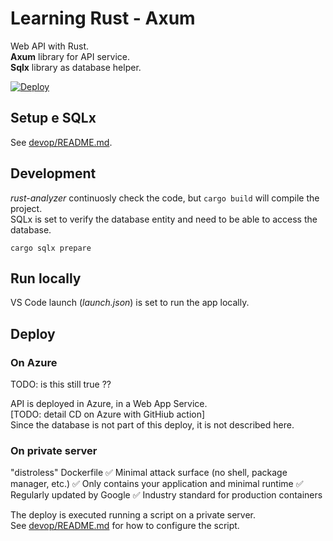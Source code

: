 # Learning Rust - Axum

Web API with Rust.  
**Axum** library for API service.  
**Sqlx** library as database helper.  

[![Deploy](https://github.com/alex-piccione/learning.Rust.Axum/actions/workflows/deploy.yml/badge.svg)](https://github.com/alex-piccione/learning.Rust.Axum/actions/workflows/deploy.yml)

## Setup e SQLx

See [devop/README.md](devop/README.md).


## Development

_rust-analyzer_ continuosly check the code, but `cargo build` will compile the project.  
SQLx is set to verify the database entity and need to be able to access the database.  

`cargo sqlx prepare`


## Run locally

VS Code launch (_launch.json_) is set to run the app locally.  


## Deploy


### On Azure

TODO: is this still true ??

API is deployed in Azure, in a Web App Service.  
[TODO: detail CD on Azure with GitHiub action]  
Since the database is not part of this deploy, it is not described here.


### On private server

"distroless" Dockerfile
✅ Minimal attack surface (no shell, package manager, etc.)
✅ Only contains your application and minimal runtime
✅ Regularly updated by Google
✅ Industry standard for production containers

The deploy is executed running a script on a private server.  
See [devop/README.md](devop/README.md#Deploy) for how to configure the script.
